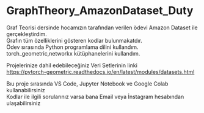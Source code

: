 # GraphTheory_AmazonDataset_Duty


Graf Teorisi dersinde hocamızın tarafından verilen ödevi Amazon Dataset ile gerçekleştirdim.              
Grafın tüm özelliklerini gösteren kodlar bulunmakatdır.                              
Ödev sırasında Python programlama dilini kullandım.              
torch_geometric,networkx kütüphanelerini kullandım.

Projelerinize dahil edebileceğiniz Veri Setlerinin linki                               
https://pytorch-geometric.readthedocs.io/en/latest/modules/datasets.html


Bıu proje sırasında VS Code, Jupyter Notebook ve Google Colab kullanabilirsiniz                         
Kodlar ile ilgili sorularınız varsa bana Email veya İnstagram hesabından ulaşabilirsiniz                  
